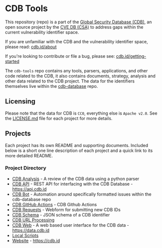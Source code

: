 # CDB Tools

This repository (repo) is a part of the [Global Security Database (CDB)](https://cdb.id), an open source project by the [CVE DB (CSA)](https://cvedb.github.io) to address gaps within the current vulnerability identifier space.

If you are unfamiliar with the CDB and the vulnerability identifier space, please read: [cdb.id/about](https://cdb.id/about)

If you're looking to contribute or file a bug, please see: [cdb.id/getting-started](https://cdb.id/getting-started)

The `cdb-tools` repo contains any tools, parsers, applications, and other code related to the CDB, it also contains documents, strategy, analysis and other data related to the CDB project. The data for the identifiers themselves live within the [cdb-database](https://github.com/cvedb/cdb-database) repo.

## Licensing

Please note that the data for CDB is `CC0`, everything else is `Apache v2.0`. See the [LICENSE.md](LICENSE.md) file for each project for more details.

## Projects

Each project has its own README and supporting documents. Included below is a short one line description of each project and a quick link to its more detailed README.

### Project Directory

- [CDB Analysis](/cdb-analysis#cdb-analysis "A review of the CDB data using a python parser") - A review of the CDB data using a python parser
- [CDB API](/cdb-api#cdb-api "REST API for interfacing with the CDB Database") - REST API for interfacing with the CDB Database - https://api.cdb.id
- [CDB Bot](/cdb-bot#cdb-bot "Automation around specifically formatted issues within the cdb-database repo") - Automation around specifically formatted issues within the cdb-database repo
- [CDB GitHub Actions](/cdb-github-actions#github-actions "CDB Github Actions") - CDB Github Actions
- [CDB Requests](/cdb-requests#webform "Webform for submitting new CDB IDs") - Webform for submitting new CDB IDs
- [CDB Schema](/cdb-schema#cdb-schema "JSON schema of a CDB identifier") - JSON schema of a CDB identifier
- [CDB URL Processing](/cdb-url-processing#cdb-url-processing)
- [CDB Web](/cdb-web#cdb-web "A web based user interface for the CDB data") - A web based user interface for the CDB data - https://data.cdb.id
- [Local Scripts](/local-scripts#local-scripts)
- [Website](/website#website) - https://cdb.id
